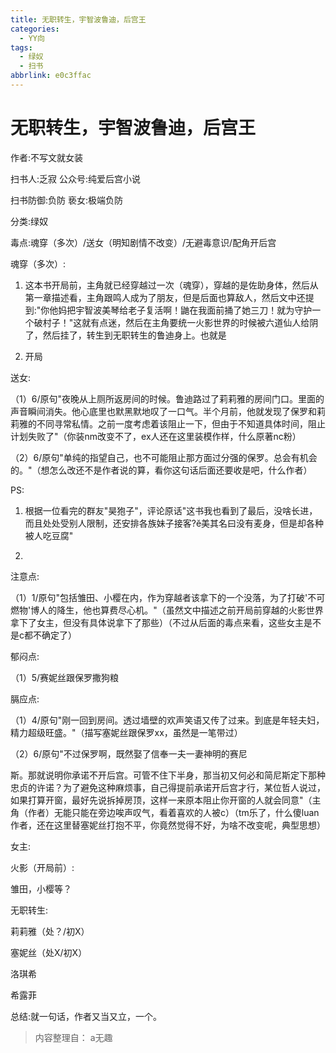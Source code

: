 ```yaml
---
title: 无职转生，宇智波鲁迪，后宫王
categories:
  - YY向
tags:
  - 绿奴
  - 扫书
abbrlink: e0c3ffac
---
```

# 无职转生，宇智波鲁迪，后宫王
作者:不写文就女装

扫书人:乏寂 公众号:纯爱后宫小说

扫书防御:负防 亵女:极端负防

分类:绿奴

毒点:魂穿（多次）/送女（明知剧情不改变）/无避毒意识/配角开后宫

魂穿（多次）:

1.  这本书开局前，主角就已经穿越过一次（魂穿），穿越的是佐助身体，然后从第一章描述看，主角跟鸣人成为了朋友，但是后面也算敌人，然后文中还提到:"你他妈把宇智波美琴给老子复活啊！鼬在我面前捅了她三刀！就为守护一个破村子！"这就有点迷，然后在主角要统一火影世界的时候被六道仙人给阴了，然后挂了，转生到无职转生的鲁迪身上。也就是

2.  开局

送女:

（1）6/原句"夜晚从上厕所返房间的时候。鲁迪路过了莉莉雅的房间门口。里面的声音瞬间消失。他心底里也默黑默地叹了一口气。半个月前，他就发现了保罗和莉莉雅的不同寻常私情。之前一度考虑着该阻止一下，但由于不知道具体时间，阻止计划失败了"（你装nm改变不了，ex人还在这里装模作样，什么原著nc粉）

（2）6/原句"单纯的指望自己，也不可能阻止那方面过分强的保罗。总会有机会的。"（想怎么改还不是作者说的算，看你这句话后面还要收是吧，什么作者）

PS:

1.  根据一位看完的群友"昊狍子"，评论原话"这书我也看到了最后，没啥长进，而且处处受别人限制，还安排各族妹子接客?ĕ美其名曰没有麦身，但是却各种被人吃豆腐"

2.  

注意点:

（1）1/原句"包括雏田、小樱在内，作为穿越者该拿下的一个没落，为了打破'不可燃物'博人的降生，他也算费尽心机。"（虽然文中描述之前开局前穿越的火影世界拿下了女主，但没有具体说拿下了那些）（不过从后面的毒点来看，这些女主是不是c都不确定了）

郁闷点:

（1）5/赛妮丝跟保罗撒狗粮

膈应点:

（1）4/原句"刚一回到房间。透过墙壁的欢声笑语又传了过来。到底是年轻夫妇，精力超级旺盛。"（描写塞妮丝跟保罗xx，虽然是一笔带过）

（2）6/原句"不过保罗啊，既然娶了信奉一夫一妻神明的赛尼

斯。那就说明你承诺不开后宫。可管不住下半身，那当初又何必和简尼斯定下那种忠贞的许诺？为了避免这种麻烦事，自己得提前承诺开后宫才行，某位哲人说过，如果打算开窗，最好先说拆掉房顶，这样一来原本阻止你开窗的人就会同意"（主角（作者）无能只能在旁边唉声叹气，看着喜欢的人被c）（tm乐了，什么傻luan作者，还在这里替塞妮丝打抱不平，你竟然觉得不好，为啥不改变呢，典型思想）

女主:

火影（开局前）:

雏田，小樱等？

无职转生:

莉莉雅（处？/初X）

塞妮丝（处X/初X）

洛琪希

希露菲

总结:就一句话，作者又当又立，一个。


> 内容整理自： a无趣